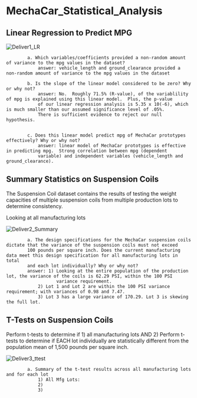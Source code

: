 # MechaCar_Statistical_Analysis


## Linear Regression to Predict MPG

![Deliver1_LR](https://user-images.githubusercontent.com/107228424/200371635-54542bf5-6b2b-44a7-81b2-8d0602bab55f.jpg)

			a. Which variables/coefficients provided a non-random amount of variance to the mpg values in the dataset?
				answer: vehicle_length and ground_clearance provided a non-random amount of variance to the mpg values in the dataset
					
			b. Is the slope of the linear model considered to be zero? Why or why not?
				answer: No.  Roughly 71.5% (R-value), of the variablility of mpg is explained using this linear model.  Plus, the p-value 
				of our linear regression analysis is 5.35 x 10(-6), which is much smaller than our assumed significance level of .05%.  
				There is sufficient evidence to reject our null hypothesis.
			
			
			c. Does this linear model predict mpg of MechaCar prototypes effectively? Why or why not?
				answer: linear model of MechaCar prototypes is effective in predicting mpg.  Strong correlation between mpg (dependent 
				variable) and independent variables (vehicle_length and ground_clearance).


## Summary Statistics on Suspension Coils
The Suspension Coil dataset contains the results of testing the weight capacities of multiple suspension coils from multiple production lots to 
determine consistency.

Looking at all manufacturing lots

![Deliver2_Summary](https://user-images.githubusercontent.com/107228424/200414881-b4ba4f3c-283a-4c43-9ddf-ac0949e7cb7b.jpg)

			a. The design specifications for the MechaCar suspension coils dictate that the variance of the suspension coils must not exceed 
			100 pounds per square inch. Does the current manufacturing data meet this design specification for all manufacturing lots in total 
			and each lot individually? Why or why not?
			answer: 1) Looking at the entire population of the production lot, the variance of the coils is 62.29 PSI, within the 100 PSI 
			           variance requirement. 
				2) Lot 1 and Lot 2 are within the 100 PSI variance requirement; with variances of 0.98 and 7.47. 
				3) Lot 3 has a large variance of 170.29. Lot 3 is skewing the full lot.
				

## T-Tests on Suspension Coils

Perform t-tests to determine if 1) all manufacturing lots AND 2) Perform t-tests to determine if EACH lot individually are statistically different from the population mean of 1,500 pounds per square inch.

![Deliver3_ttest](https://user-images.githubusercontent.com/107228424/200431887-bbee4767-100c-4adb-a1fe-3d1efc8713ad.jpg)

			a. Summary of the t-test results across all manufacturing lots and for each lot
				1) All Mfg Lots: 
				2) 
				3)


